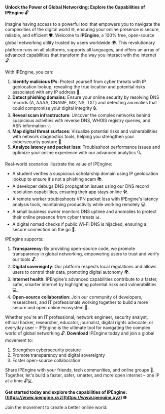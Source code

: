 **Unlock the Power of Global Networking: Explore the Capabilities of IPEngine 🔓**

Imagine having access to a powerful tool that empowers you to navigate the complexities of the digital world 🌐, ensuring your online presence is secure, reliable, and efficient 🛡️. Welcome to **IPEngine**, a 100% free, open-source global networking utility trusted by users worldwide 🌍. This revolutionary platform runs on all platforms, supports all languages, and offers an array of advanced capabilities that transform the way you interact with the internet 🔓.

With IPEngine, you can:

1. **Identify malicious IPs**: Protect yourself from cyber threats with IP geolocation lookup, revealing the true location and potential risks associated with any IP address 🚨.
2. **Detect phishing domains**: Ensure your online security by resolving DNS records (A, AAAA, CNAME, MX, NS, TXT) and detecting anomalies that could compromise your digital integrity 🔒.
3. **Reveal scam infrastructure**: Uncover the complex networks behind suspicious activities with reverse DNS, WHOIS registry queries, and ASN information 💡.
4. **Map digital threat surfaces**: Visualize potential risks and vulnerabilities with network diagnostics tools, helping you strengthen your cybersecurity posture 🚨.
5. **Analyze latency and packet loss**: Troubleshoot performance issues and optimize your online experience with our advanced analytics 🔍.

Real-world scenarios illustrate the value of IPEngine:

* A student verifies a suspicious scholarship domain using IP geolocation lookup to ensure it's not a phishing scam 📚.
* A developer debugs DNS propagation issues using our DNS record resolution capabilities, ensuring their app stays online 🛠️.
* A remote worker troubleshoots VPN packet loss with IPEngine's latency analysis tools, maintaining productivity while working remotely 💻.
* A small business owner monitors DNS uptime and anomalies to protect their online presence from cyber threats 📊.
* A digital nomad checks if public Wi-Fi DNS is hijacked, ensuring a secure connection on the go 🛂.

IPEngine supports:

1. **Transparency**: By providing open-source code, we promote transparency in global networking, empowering users to trust and verify our tools 🔓.
2. **Digital sovereignty**: Our platform respects local regulations and allows users to control their data, promoting digital autonomy 🌍.
3. **Internet health**: IPEngine's advanced capabilities contribute to a faster, safer, smarter internet by highlighting potential risks and vulnerabilities 💻.
4. **Open-source collaboration**: Join our community of developers, researchers, and IT professionals working together to build a more secure and open online ecosystem 🤝.

Whether you're an IT professional, network engineer, security analyst, ethical hacker, researcher, educator, journalist, digital rights advocate, or everyday user – IPEngine is the ultimate tool for navigating the complex world of global networking 🔓. **Download** IPEngine today and join a global movement to:

1. Strengthen cybersecurity posture
2. Promote transparency and digital sovereignty
3. Foster open-source collaboration

Share IPEngine with your friends, tech communities, and online groups 🤝. Together, let's build a faster, safer, smarter, and more open internet – one IP at a time 🔓💻.

**Get started today and explore the capabilities of IPEngine: [https://www.ipengine.xyz](https://www.ipengine.xyz) 🌐**

Join the movement to create a better online world.